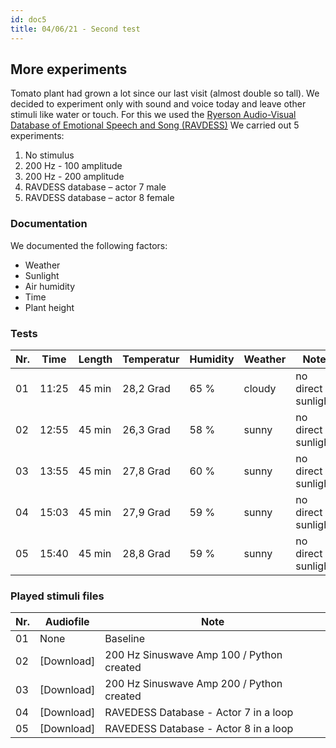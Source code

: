 ```yaml
---
id: doc5
title: 04/06/21 - Second test
---
```


## More experiments

Tomato plant had grown a lot since our last visit (almost double so tall). We decided to experiment only with sound and voice today and leave other stimuli like water or touch. For this we used the <a href="https://zenodo.org/record/1188976">Ryerson Audio-Visual Database of Emotional Speech and Song (RAVDESS)</a> We carried out 5 experiments:

1. No stimulus
2. 200 Hz - 100 amplitude
3. 200 Hz - 200 amplitude
4. RAVDESS database – actor 7 male
5. RAVDESS database – actor 8 female

### Documentation

We documented the following factors:
- Weather
- Sunlight
- Air humidity
- Time
- Plant height

### Tests

Nr. | Time  | Length  | Temperatur | Humidity   | Weather | Note                | Stimuli          | Data       |
--- | ----- | ------- | --------   |  --------  | ------  | --------            | --------         | --------   |
01  | 11:25 | 45 min  | 28,2 Grad  | 65 %       | cloudy  | no direct sunlight  | keiner           | [Download] |
02  | 12:55 | 45 min  | 26,3 Grad  | 58 %       | sunny   | no direct sunlight  | 200HzAmp100      | [Download] |
03  | 13:55 | 45 min  | 27,8 Grad  | 60 %       | sunny   | no direct sunlight  | 200HzAmp200      | [Download] |
04  | 15:03 | 45 min  | 27,9 Grad  | 59 %       | sunny   | no direct sunlight  | male voice       | [Download] |
05  | 15:40 | 45 min  | 28,8 Grad  | 59 %       | sunny   | no direct sunlight  | female voice     | [Download] |


### Played stimuli files

Nr. | Audiofile    | Note                                      |
--- | -------      | ----------                                |
01  | None         | Baseline                                  |
02  | [Download]   | 200 Hz Sinuswave Amp 100 / Python created |
03  | [Download]   | 200 Hz Sinuswave Amp 200 / Python created |
04  | [Download]   | RAVEDESS Database - Actor 7 in a loop     |
05  | [Download]   | RAVEDESS Database - Actor 8 in a loop     |  